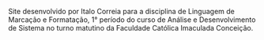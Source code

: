 Site desenvolvido por Italo Correia para a disciplina de Linguagem de Marcação e Formatação, 1° período do curso de Análise e Desenvolvimento de Sistema no turno matutino da Faculdade Católica Imaculada Conceição.


